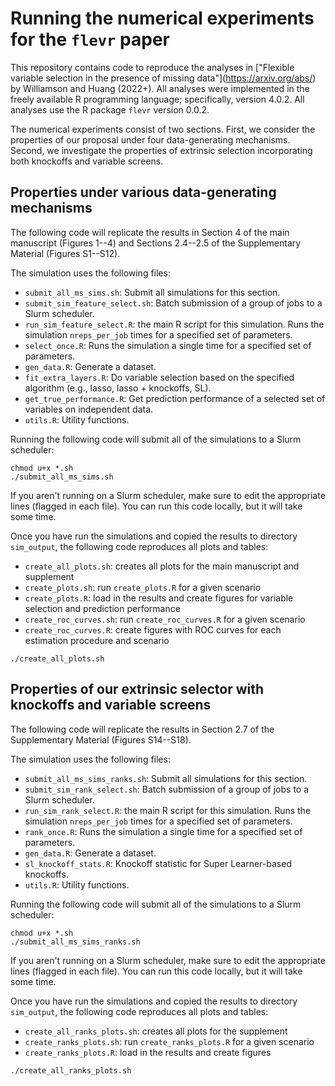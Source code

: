 # Running the numerical experiments for the `flevr` paper

This repository contains code to reproduce the analyses in ["Flexible variable selection in the presence of missing data"](https://arxiv.org/abs/<FINISH THIS>) by Williamson and Huang (2022+). All analyses were implemented in the freely available R programming language; specifically, version 4.0.2. All analyses use the R package `flevr` version 0.0.2.

The numerical experiments consist of two sections. First, we consider the properties of our proposal under four data-generating mechanisms. Second, we investigate the properties of extrinsic selection incorporating both knockoffs and variable screens.

## Properties under various data-generating mechanisms

The following code will replicate the results in Section 4 of the main manuscript (Figures 1--4) and Sections 2.4--2.5 of the Supplementary Material (Figures S1--S12).

The simulation uses the following files:
* `submit_all_ms_sims.sh`: Submit all simulations for this section.
* `submit_sim_feature_select.sh`: Batch submission of a group of jobs to a Slurm scheduler.
* `run_sim_feature_select.R`: the main R script for this simulation. Runs the simulation `nreps_per_job` times for a specified set of parameters.
* `select_once.R`: Runs the simulation a single time for a specified set of parameters.
* `gen_data.R`: Generate a dataset.
* `fit_extra_layers.R`: Do variable selection based on the specified algorithm (e.g., lasso, lasso + knockoffs, SL).
* `get_true_performance.R`: Get prediction performance of a selected set of variables on independent data.
* `utils.R`: Utility functions.

Running the following code will submit all of the simulations to a Slurm scheduler:
```{bash}
chmod u+x *.sh
./submit_all_ms_sims.sh
```
If you aren't running on a Slurm scheduler, make sure to edit the appropriate lines (flagged in each file). You can run this code locally, but it will take some time.

Once you have run the simulations and copied the results to directory `sim_output`, the following code reproduces all plots and tables:
* `create_all_plots.sh`: creates all plots for the main manuscript and supplement
* `create_plots.sh`: run `create_plots.R` for a given scenario
* `create_plots.R`: load in the results and create figures for variable selection and prediction performance
* `create_roc_curves.sh`: run `create_roc_curves.R` for a given scenario
* `create_roc_curves.R`: create figures with ROC curves for each estimation procedure and scenario

```{bash}
./create_all_plots.sh
```

## Properties of our extrinsic selector with knockoffs and variable screens

The following code will replicate the results in Section 2.7 of the Supplementary Material (Figures S14--S18).

The simulation uses the following files:
* `submit_all_ms_sims_ranks.sh`: Submit all simulations for this section.
* `submit_sim_rank_select.sh`: Batch submission of a group of jobs to a Slurm scheduler.
* `run_sim_rank_select.R`: the main R script for this simulation. Runs the simulation `nreps_per_job` times for a specified set of parameters.
* `rank_once.R`: Runs the simulation a single time for a specified set of parameters.
* `gen_data.R`: Generate a dataset.
* `sl_knockoff_stats.R`: Knockoff statistic for Super Learner-based knockoffs.
* `utils.R`: Utility functions.

Running the following code will submit all of the simulations to a Slurm scheduler:
```{bash}
chmod u+x *.sh
./submit_all_ms_sims_ranks.sh
```
If you aren't running on a Slurm scheduler, make sure to edit the appropriate lines (flagged in each file). You can run this code locally, but it will take some time.

Once you have run the simulations and copied the results to directory `sim_output`, the following code reproduces all plots and tables:
* `create_all_ranks_plots.sh`: creates all plots for the supplement
* `create_ranks_plots.sh`: run `create_ranks_plots.R` for a given scenario
* `create_ranks_plots.R`: load in the results and create figures

```{bash}
./create_all_ranks_plots.sh
```

